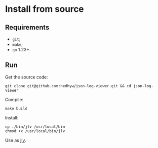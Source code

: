 # Install from source

## Requirements
- `git`;
- `make`;
- `go` 1.23+.

## Run

Get the source code:
```shell
git clone git@github.com:hedhyw/json-log-viewer.git && cd json-log-viewer
```

Compile:
```shell
make build
```

Install:
```shell
cp ./bin/jlv /usr/local/bin
chmod +x /usr/local/bin/jlv
```

Use as [jlv](usage.md).
